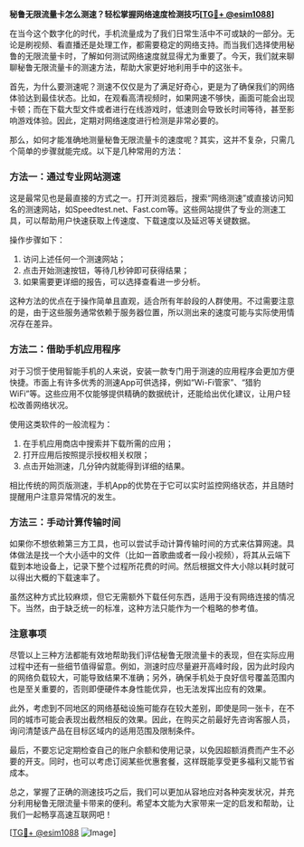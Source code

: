 **秘鲁无限流量卡怎么测速？轻松掌握网络速度检测技巧[[TG💪+ @esim1088](https://t.me/s/esim1088)]**

在当今这个数字化的时代，手机流量成为了我们日常生活中不可或缺的一部分。无论是刷视频、看直播还是处理工作，都需要稳定的网络支持。而当我们选择使用秘鲁的无限流量卡时，了解如何测试网络速度就显得尤为重要了。今天，我们就来聊聊秘鲁无限流量卡的测速方法，帮助大家更好地利用手中的这张卡。

首先，为什么要测速呢？测速不仅仅是为了满足好奇心，更是为了确保我们的网络体验达到最佳状态。比如，在观看高清视频时，如果网速不够快，画面可能会出现卡顿；而在下载大型文件或者进行在线游戏时，低速则会导致长时间等待，甚至影响游戏体验。因此，定期对网络速度进行检测是非常必要的。

那么，如何才能准确地测量秘鲁无限流量卡的速度呢？其实，这并不复杂，只需几个简单的步骤就能完成。以下是几种常用的方法：

### 方法一：通过专业网站测速

这是最常见也是最直接的方式之一。打开浏览器后，搜索“网络测速”或直接访问知名的测速网站，如Speedtest.net、Fast.com等。这些网站提供了专业的测速工具，可以帮助用户快速获取上传速度、下载速度以及延迟等关键数据。

操作步骤如下：
1. 访问上述任何一个测速网站；
2. 点击开始测速按钮，等待几秒钟即可获得结果；
3. 如果需要更详细的报告，可以选择查看进一步分析。

这种方法的优点在于操作简单且直观，适合所有年龄段的人群使用。不过需要注意的是，由于这些服务通常依赖于服务器位置，所以测出来的速度可能与实际使用情况存在差异。

### 方法二：借助手机应用程序

对于习惯于使用智能手机的人来说，安装一款专门用于测速的应用程序会更加方便快捷。市面上有许多优秀的测速App可供选择，例如“Wi-Fi管家”、“猎豹WiFi”等。这些应用不仅能够提供精确的数据统计，还能给出优化建议，让用户轻松改善网络状况。

使用这类软件的一般流程为：
1. 在手机应用商店中搜索并下载所需的应用；
2. 打开应用后按照提示授权相关权限；
3. 点击开始测速，几分钟内就能得到详细的结果。

相比传统的网页版测速，手机App的优势在于它可以实时监控网络状态，并且随时提醒用户注意异常情况的发生。

### 方法三：手动计算传输时间

如果你不想依赖第三方工具，也可以尝试手动计算传输时间的方式来估算网速。具体做法是找一个大小适中的文件（比如一首歌曲或者一段小视频），将其从云端下载到本地设备上，记录下整个过程所花费的时间。然后根据文件大小除以耗时就可以得出大概的下载速率了。

虽然这种方式比较麻烦，但它无需额外下载任何东西，适用于没有网络连接的情况下。当然，由于缺乏统一的标准，这种方法只能作为一个粗略的参考值。

### 注意事项

尽管以上三种方法都能有效地帮助我们评估秘鲁无限流量卡的表现，但在实际应用过程中还有一些细节值得留意。例如，测速时应尽量避开高峰时段，因为此时段内的网络负载较大，可能导致结果不准确；另外，确保手机处于良好信号覆盖范围内也是至关重要的，否则即便硬件本身性能优异，也无法发挥出应有的效果。

此外，考虑到不同地区的网络基础设施可能存在较大差别，即使是同一张卡，在不同的城市可能会表现出截然相反的效果。因此，在购买之前最好先咨询客服人员，询问清楚该产品在目标区域内的适用范围及限制条件。

最后，不要忘记定期检查自己的账户余额和使用记录，以免因超额消费而产生不必要的开支。同时，也可以考虑订阅某些优惠套餐，这样既能享受更多福利又能节省成本。

总之，掌握了正确的测速技巧之后，我们可以更加从容地应对各种突发状况，并充分利用秘鲁无限流量卡带来的便利。希望本文能为大家带来一定的启发和帮助，让我们一起畅享高速互联网吧！

[[TG💪+ @esim1088](https://t.me/s/esim1088) ![Image](https://i.postimg.cc/4NQfJmqS/Snipaste-2025-05-13-00-14-12.png)]